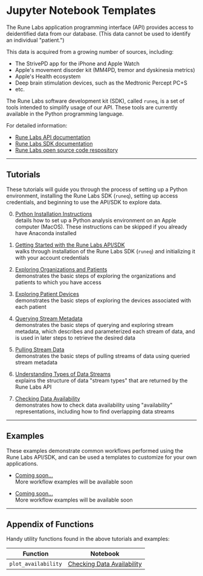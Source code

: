 # Jupyter Notebook Templates

The Rune Labs application programming interface (API) provides access to deidentified data from our database. (This data cannot be used to identify an individual "patient.")

This data is acquired from a growing number of sources, including:
* The StrivePD app for the iPhone and Apple Watch
* Apple's movement disorder kit (MM4PD, tremor and dyskinesia metrics)
* Apple's Health ecosystem
* Deep brain stimulation devices, such as the Medtronic Percept PC+S
* etc.

The Rune Labs software development kit (SDK), called `runeq`, is a set of tools intended to simplify usage of our API. These tools are currently available in the Python programming language.

For detailed information:
* [Rune Labs API documentation](https://docs.runelabs.io/stream/v2/)
* [Rune Labs SDK documentation](https://runeq.readthedocs.io/en/latest/)
* [Rune Labs open source code respository](https://github.com/rune-labs/opensource)

---

## Tutorials

These tutorials will guide you through the process of setting up a Python environment, installing the Rune Labs SDK (`runeq`), setting up access credentials, and beginning to use the API/SDK to explore data.

0. [Python Installation Instructions](00_python_installation_instructions.md) <br>
details how to set up a Python analysis environment on an Apple computer (MacOS). These instructions can be skipped if you already have Anaconda installed

1. [Getting Started with the Rune Labs API/SDK](01_getting_started_with_Rune_SDK.ipynb) <br>
walks through installation of the Rune Labs SDK (`runeq`) and initializing it with your account credentials

2. [Exploring Organizations and Patients](02_exploring_organizations_and_patients.ipynb) <br>
demonstrates the basic steps of exploring the organizations and patients to which you have access

3. [Exploring Patient Devices](03_exploring_patient_devices.ipynb) <br>
demonstrates the basic steps of exploring the devices associated with each patient

4. [Querying Stream Metadata](04_querying_stream_metadata.ipynb) <br>
demonstrates the basic steps of querying and exploring stream metadata, which describes and parameterized each stream of data, and is used in later steps to retrieve the desired data

5. [Pulling Stream Data](05_pulling_stream_data.ipynb) <br>
demonstrates the basic steps of pulling streams of data using queried stream metadata

6. [Understanding Types of Data Streams](06_stream_types.ipynb) <br>
explains the structure of data "stream types" that are returned by the Rune Labs API

7. [Checking Data Availability](07_checking_data_availability.ipynb) <br>
demonstrates how to check data availability using "availability" representations, including how to find overlapping data streams

---

## Examples

These examples demonstrate common workflows performed using the Rune Labs API/SDK, and can be used a templates to customize for your own applications.

* [Coming soon...]() <br>
More workflow examples will be available soon

* [Coming soon...]() <br>
More workflow examples will be available soon

---

## Appendix of Functions

Handy utility functions found in the above tutorials and examples:

**Function** | **Notebook**
--- | --- 
`plot_availability` | [Checking Data Availability](07_checking_data_availability.ipynb)